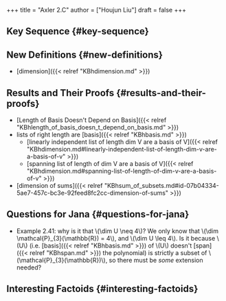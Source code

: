 +++
title = "Axler 2.C"
author = ["Houjun Liu"]
draft = false
+++

## Key Sequence {#key-sequence}


## New Definitions {#new-definitions}

-   [dimension]({{< relref "KBhdimension.md" >}})


## Results and Their Proofs {#results-and-their-proofs}

-   [Length of Basis Doesn't Depend on Basis]({{< relref "KBhlength_of_basis_doesn_t_depend_on_basis.md" >}})
-   lists of right length are [basis]({{< relref "KBhbasis.md" >}})
    -   [linearly independent list of length dim V are a basis of V]({{< relref "KBhdimension.md#linearly-independent-list-of-length-dim-v-are-a-basis-of-v" >}})
    -   [spanning list of length of dim V are a basis of V]({{< relref "KBhdimension.md#spanning-list-of-length-of-dim-v-are-a-basis-of-v" >}})
-   [dimension of sums]({{< relref "KBhsum_of_subsets.md#id-07b04334-5ae7-457c-bc3e-92feed8fc2cc-dimension-of-sums" >}})


## Questions for Jana {#questions-for-jana}

-   Example 2.41: why is it that \\(\dim U \neq 4\\)? We only know that \\(\dim \mathcal{P}\_{3}(\mathbb{R}) = 4\\), and \\(\dim U \leq 4\\). Is it because \\(U\\) (i.e. [basis]({{< relref "KBhbasis.md" >}}) of \\(U\\) doesn't [span]({{< relref "KBhspan.md" >}}) the polynomial) is strictly a subset of \\(\mathcal{P}\_{3}(\mathbb{R})\\), so there must be _some_ extension needed?


## Interesting Factoids {#interesting-factoids}